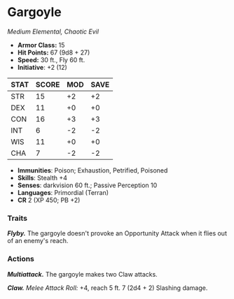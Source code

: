 # Gargoyle

*Medium Elemental, Chaotic Evil*

- **Armor Class:** 15
- **Hit Points:** 67 (9d8 + 27)
- **Speed:** 30 ft., Fly 60 ft.
- **Initiative**: +2 (12)

|STAT|SCORE|MOD|SAVE|
| --- | --- | --- | ---- |
| STR | 15 | +2 | +2 |
| DEX | 11 | +0 | +0 |
| CON | 16 | +3 | +3 |
| INT | 6 | -2 | -2 |
| WIS | 11 | +0 | +0 |
| CHA | 7 | -2 | -2 |

- **Immunities**: Poison; Exhaustion, Petrified, Poisoned
- **Skills**: Stealth +4
- **Senses**: darkvision 60 ft.; Passive Perception 10
- **Languages**: Primordial (Terran)
- **CR** 2 (XP 450; PB +2)

### Traits

***Flyby.*** The gargoyle doesn't provoke an Opportunity Attack when it flies out of an enemy's reach.


### Actions

***Multiattack.*** The gargoyle makes two Claw attacks.

***Claw.*** *Melee Attack Roll:* +4, reach 5 ft. 7 (2d4 + 2) Slashing damage.
